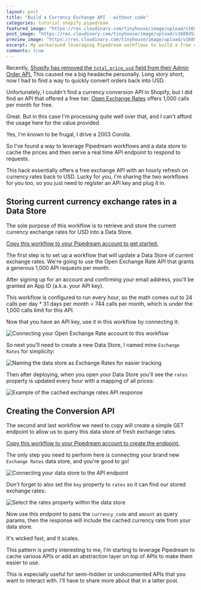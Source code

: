```yaml
---
layout: post
title: "Build a Currency Exchange API - without code"
categories: tutorial shopify pipedream 
featured_image: "https://res.cloudinary.com/tinyhouse/image/upload/v1689352272/Blog/Photos/DALL_E_2023-07-14_12.30.49.png"
post_image: "https://res.cloudinary.com/tinyhouse/image/upload/v1689352272/Blog/Photos/DALL_E_2023-07-14_12.30.49.png"
preview_image: "https://res.cloudinary.com/tinyhouse/image/upload/v1689352272/Blog/Photos/DALL_E_2023-07-14_12.30.49.png"
excerpt: My workaround leveraging Pipedream workflows to build a free currency exchange API for my Shopify apps.
comments: true
---
```


Recently, [Shopify has removed the `total_price_usd` field from their Admin Order API.](https://shopify.dev/docs/api/release-notes/2022-10#deprecated-order-and-lineitem-properties) This caused me a big headache personally. Long story short, now I had to find a way to quickly convert orders back into USD.

Unfortunately, I couldn't find a currency conversion API in Shopify, but I did find an API that offered a free tier. [Open Exchange Rates](https://openexchangerates.org/) offers 1,000 calls per month for free.

Great. But in this case I'm processing quite well over that, and I can't afford the usage here for the value provided.

Yes, I'm known to be frugal, I drive a 2003 Corolla. 

So I've found a way to leverage Pipedream workflows and a data store to cache the prices and then serve a real time API endpoint to respond to requests.

This hack essentially offers a free exchange API with an hourly refresh on currency rates back to USD. Lucky for you, I'm sharing the two workflows for you too, so you just need to register an API key and plug it in.

## Storing current currency exchange rates in a Data Store

The sole purpose of this workflow is to retrieve and store the current currency exchange rates for USD into a Data Store.

[Copy this workflow to your Pipedream account to get started.](https://pipedream.com/new?h=tch_ORVfvQ&via=p)

The first step is to set up a workflow that will update a Data Store of current exchange rates. We're going to use the Open Exchange Rate API that grants a generous 1,000 API requests per month.

After signing up for an account and confirming your email address, you'll be granted an App ID (a.k.a. your API key).

This workflow is configured to run every hour, so the math comes out to 24 calls per day * 31 days per month = 744 calls per month, which is under the 1,000 calls limit for this API.

Now that you have an API key, use it in this workflow by connecting it:

![Connecting your Open Exchange Rate account to this workflow](https://res.cloudinary.com/tinyhouse/image/upload/v1689352901/Blog/Photos/CleanShot_2023-07-14_at_12.41.29.png)

So next you'll need to create a new Data Store, I named mine `Exchange Rates` for simplicity:

![Naming the data store as Exchange Rates for easier tracking](https://res.cloudinary.com/tinyhouse/image/upload/v1689353218/Blog/Photos/CleanShot_2023-07-14_at_12.46.46.png)

Then after deploying, when you open your Data Store you'll see the `rates` property is updated every hour with a mapping of all prices:

![Example of the cached exchange rates API response](https://res.cloudinary.com/tinyhouse/image/upload/v1689352728/Blog/Photos/CleanShot_2023-07-14_at_12.38.33.png)

## Creating the Conversion API

The second and last workflow we need to copy will create a simple GET endpoint to allow us to query this data store of fresh exchange rates.

[Copy this workflow to your Pipedream account to create the endpoint.](https://pipedream.com/new?h=tch_OL4fzx&via=p)

The only step you need to perform here is connecting your brand new `Exchange Rates` data store, and you're good to go!

![Connecting your data store to the API endpoint](https://res.cloudinary.com/tinyhouse/image/upload/v1689353390/Blog/Photos/CleanShot_2023-07-14_at_12.49.13.png)

Don't forget to also set the `key` property to `rates` so it can find our stored exchange rates:

![Select the rates property within the data store](https://res.cloudinary.com/tinyhouse/image/upload/v1689353445/Blog/Photos/CleanShot_2023-07-14_at_12.49.22.png)

Now use this endpoint to pass the `currency_code` and `amount` as query params, then the response will include the cached currency rate from your data store.

It's wicked fast, and it scales.

This pattern is pretty interesting to me, I'm starting to leverage Pipedream to cache various APIs or add an abstraction layer on top of APIs to make them easier to use.

This is especially useful for semi-hidden or undocumented APIs that you want to interact with. I'll have to share more about that in a latter post.


